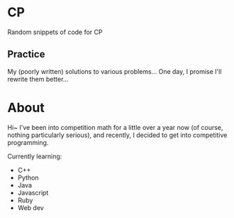 # CP
Random snippets of code for CP

## Practice
My (poorly written) solutions to various problems...
One day, I promise I'll rewrite them better...



# About

Hi~
I've been into competition math for a little over a year now (of course, nothing particularly serious), and recently, I decided to get into competitive programming. 

Currently learning:
- C++
- Python
- Java
- Javascript
- Ruby
- Web dev
